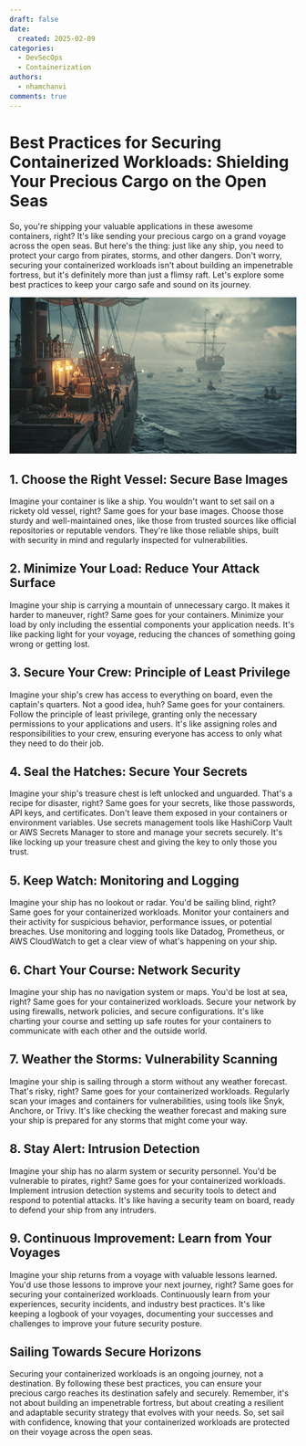 ```yaml
---
draft: false
date:
  created: 2025-02-09
categories:
  - DevSecOps
  - Containerization
authors:
  - nhamchanvi
comments: true
---
```


# Best Practices for Securing Containerized Workloads: Shielding Your Precious Cargo on the Open Seas

So, you're shipping your valuable applications in these awesome containers, right? It's like sending your precious cargo on a grand voyage across the open seas. But here's the thing: just like any ship, you need to protect your cargo from pirates, storms, and other dangers. Don't worry, securing your containerized workloads isn't about building an impenetrable fortress, but it's definitely more than just a flimsy raft. Let's explore some best practices to keep your cargo safe and sound on its journey.

[![Image]](./best-practices-for-securing-containerized-workloads-shielding-your-precious-cargo-on-the-open-seas.md)

[Image]: ../../assets/securing-containerized-workloads-ship.jpg

<!-- more -->

## 1. Choose the Right Vessel: Secure Base Images

Imagine your container is like a ship. You wouldn't want to set sail on a rickety old vessel, right? Same goes for your base images. Choose those sturdy and well-maintained ones, like those from trusted sources like official repositories or reputable vendors. They're like those reliable ships, built with security in mind and regularly inspected for vulnerabilities.

## 2. Minimize Your Load: Reduce Your Attack Surface

Imagine your ship is carrying a mountain of unnecessary cargo. It makes it harder to maneuver, right? Same goes for your containers. Minimize your load by only including the essential components your application needs. It's like packing light for your voyage, reducing the chances of something going wrong or getting lost.

## 3. Secure Your Crew: Principle of Least Privilege

Imagine your ship's crew has access to everything on board, even the captain's quarters. Not a good idea, huh? Same goes for your containers. Follow the principle of least privilege, granting only the necessary permissions to your applications and users. It's like assigning roles and responsibilities to your crew, ensuring everyone has access to only what they need to do their job.

## 4. Seal the Hatches: Secure Your Secrets

Imagine your ship's treasure chest is left unlocked and unguarded. That's a recipe for disaster, right? Same goes for your secrets, like those passwords, API keys, and certificates. Don't leave them exposed in your containers or environment variables. Use secrets management tools like HashiCorp Vault or AWS Secrets Manager to store and manage your secrets securely. It's like locking up your treasure chest and giving the key to only those you trust.

## 5. Keep Watch: Monitoring and Logging

Imagine your ship has no lookout or radar. You'd be sailing blind, right? Same goes for your containerized workloads. Monitor your containers and their activity for suspicious behavior, performance issues, or potential breaches. Use monitoring and logging tools like Datadog, Prometheus, or AWS CloudWatch to get a clear view of what's happening on your ship.

## 6. Chart Your Course: Network Security

Imagine your ship has no navigation system or maps. You'd be lost at sea, right? Same goes for your containerized workloads. Secure your network by using firewalls, network policies, and secure configurations. It's like charting your course and setting up safe routes for your containers to communicate with each other and the outside world.

## 7. Weather the Storms: Vulnerability Scanning

Imagine your ship is sailing through a storm without any weather forecast. That's risky, right? Same goes for your containerized workloads. Regularly scan your images and containers for vulnerabilities, using tools like Snyk, Anchore, or Trivy. It's like checking the weather forecast and making sure your ship is prepared for any storms that might come your way.

## 8. Stay Alert: Intrusion Detection

Imagine your ship has no alarm system or security personnel. You'd be vulnerable to pirates, right? Same goes for your containerized workloads. Implement intrusion detection systems and security tools to detect and respond to potential attacks. It's like having a security team on board, ready to defend your ship from any intruders.

## 9. Continuous Improvement: Learn from Your Voyages

Imagine your ship returns from a voyage with valuable lessons learned. You'd use those lessons to improve your next journey, right? Same goes for securing your containerized workloads. Continuously learn from your experiences, security incidents, and industry best practices. It's like keeping a logbook of your voyages, documenting your successes and challenges to improve your future security posture.

## Sailing Towards Secure Horizons

Securing your containerized workloads is an ongoing journey, not a destination. By following these best practices, you can ensure your precious cargo reaches its destination safely and securely. Remember, it's not about building an impenetrable fortress, but about creating a resilient and adaptable security strategy that evolves with your needs. So, set sail with confidence, knowing that your containerized workloads are protected on their voyage across the open seas.
